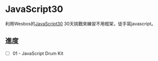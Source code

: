 # JavaScript30

利用Wesbos的[JavaScript30](https://JavaScript30.com) 30天挑戰來練習不用框架，徒手寫javascript。

## 進度

- [ ] 01 - JavaScript Drum Kit
